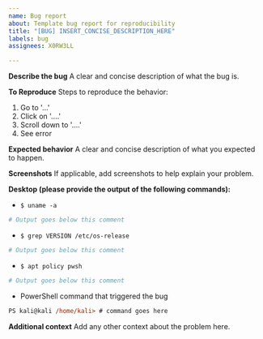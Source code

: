 ```yaml
---
name: Bug report
about: Template bug report for reproducibility
title: "[BUG] INSERT_CONCISE_DESCRIPTION_HERE"
labels: bug
assignees: X0RW3LL

---
```


**Describe the bug**
A clear and concise description of what the bug is.

**To Reproduce**
Steps to reproduce the behavior:
1. Go to '...'
2. Click on '....'
3. Scroll down to '....'
4. See error

**Expected behavior**
A clear and concise description of what you expected to happen.

**Screenshots**
If applicable, add screenshots to help explain your problem.

**Desktop (please provide the output of the following commands):**
 - `$ uname -a`
```sh
# Output goes below this comment
```
 - `$ grep VERSION /etc/os-release`
```sh
# Output goes below this comment
```
 - `$ apt policy pwsh`
```sh
# Output goes below this comment
```

- PowerShell command that triggered the bug
```ps
PS kali@kali /home/kali> # command goes here
```

**Additional context**
Add any other context about the problem here.
